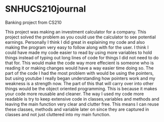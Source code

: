 # SNHUCS210journal
Banking project from CS210

This project was making an investment calculator for a company. This project solved the problem as you could use the calculator to see potential earnings. Personally I think I did great in explaining my code and also making the program very easy to follow along with for the user. I think I could have made my code easier to read by using more variables to hold things instead of typing out long lines of code for things I did not need to do that for. This would make the code way more effecient is someone who is reading it or making changes would have a way easier time doing so. The part of the code I had the most problem with would be using the pointers, but using youtube I really began understanding how pointers work and my weakness is a strength now. The part of this that will carry over into other things would be the object oriented programming. This is because it makes your code more reusable and cleaner. The way I used my code more readable is try to keep extensive code in classes,variables and methods and leaving the main function very clear and clutter free. This means I can reuse these classes, methods and variable later on since they are captured in classes and not just cluttered into my main function.
